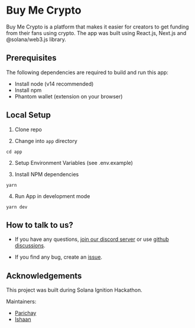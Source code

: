 # Buy Me Crypto

Buy Me Crypto is a platform that makes it easier for creators to get funding from their fans using crypto. The app was built using React.js, Next.js and @solana/web3.js library.

## Prerequisites

The following dependencies are required to build and run this app:

- Install node (v14 recommended)
- Install npm
- Phantom wallet (extension on your browser)

## Local Setup

1. Clone repo

2. Change into `app` directory

```
cd app
```

2. Setup Environment Variables (see .env.example)

3. Install NPM dependencies

```
yarn
```

4. Run App in development mode

```
yarn dev
```

## How to talk to us?

- If you have any questions, [join our discord server](https://discord.gg/dWXcA2R6Aj) or use [github discussions](https://github.com/baymac/buy-me-crypto/discussions).

- If you find any bug, create an [issue](https://github.com/baymac/buy-me-crypto/issues/new).

## Acknowledgements

This project was built during Solana Ignition Hackathon.

Maintainers:

- [Parichay](https://github.com/baymac)
- [Ishaan](https://github.com/IshaanDesai45)
